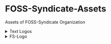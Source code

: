 # FOSS-Syndicate-Assets
Assets of FOSS-Syndicate Organization

<details>
<summary>Text Logos</summary>
<br>

### Black Text Transparent BG
![](./Text-Logo/black-text-transparent-bg.png)

### Black Text White BG
![](./Text-Logo/black-text-white-bg.png)

### White Text Transparent BG
![](./Text-Logo/white-text-transparent-bg.png)

### White Text Black BG
![](./Text-Logo/white-text-black-bg.png)

</details>

<details>
<summary>FS-Logo</summary>
<br>

### Black
![](./FS-Logo/black.png)

### White
![](./FS-Logo/white.png)

</details>
